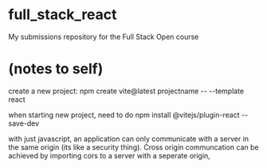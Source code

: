 # full_stack_react
My submissions repository for the Full Stack Open course 

# (notes to self)
create a new project: npm create vite@latest projectname -- --template react

when starting new project, need to do npm install @vitejs/plugin-react --save-dev

with just javascript, an application can only communicate with a server in the same origin (its like a security thing). Cross origin communcation can be achieved by importing cors to a server with a seperate origin, 